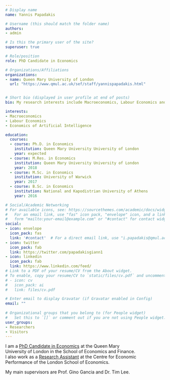 ```yaml
---
# Display name
name: Yannis Papadakis

# Username (this should match the folder name)
authors:
- admin

# Is this the primary user of the site?
superuser: true

# Role/position
role: PhD Candidate in Economics

# Organizations/Affiliations
organizations:
- name: Queen Mary University of London
  url: "https://www.qmul.ac.uk/sef/staff/yannispapadakis.html"


# Short bio (displayed in user profile at end of posts)
bio: My research interests include Macroeconomics, Labour Economics and Economics of Artificial Intelligence.

interests:
- Macroeconomics
- Labour Economics
- Economics of Artificial Intelligence

education:
  courses:
  - course: Ph.D. in Economics
    institution: Queen Mary University University of London
    year: expected
  - course: M.Res. in Economics
    institution: Queen Mary University University of London
    year: 2018
  - course: M.Sc. in Economics
    institution: University of Warwick
    year: 2017
  - course: B.Sc. in Economics
    institution: National and Kapodistrian University of Athens
    year: 2016

# Social/Academic Networking
# For available icons, see: https://sourcethemes.com/academic/docs/widgets/#icons
#   For an email link, use "fas" icon pack, "envelope" icon, and a link in the
#   form "mailto:your-email@example.com" or "#contact" for contact widget.
social:
- icon: envelope
  icon_pack: fas
  link: '#contact'  # For a direct email link, use "i.papadakis@qmul.ac.uk".
- icon: twitter
  icon_pack: fab
  link: https://twitter.com/papadakisgiann1
- icon: linkedin
  icon_pack: fab
  link: https://www.linkedin.com/feed/
# Link to a PDF of your resume/CV from the About widget.
# To enable, copy your resume/CV to `static/files/cv.pdf` and uncomment the lines below.  
# - icon: cv
#   icon_pack: ai
#   link: files/cv.pdf

# Enter email to display Gravatar (if Gravatar enabled in Config)
email: ""
  
# Organizational groups that you belong to (for People widget)
#   Set this to `[]` or comment out if you are not using People widget.  
user_groups:
- Researchers
- Visitors
---
```


I am a <a href="https://www.qmul.ac.uk/sef/staff/yannispapadakis.html">PhD Candidate in Economics</a> at the Queen Mary <br>
University of London in the School of Economics and Finance. <br>
I also work  as a <a href="https://cep.lse.ac.uk/_new/staff/person.asp?id=10657">Research Assistant</a>  at the Centre for Economic <br> Performance of the London School of Economics. 

My main supervisors are Prof. Gino Gancia and Dr. Tim Lee.
